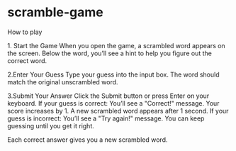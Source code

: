 # scramble-game
How to play

1️. Start the Game
When you open the game, a scrambled word appears on the screen.
Below the word, you’ll see a hint to help you figure out the correct word.

2️.Enter Your Guess
Type your guess into the input box.
The word should match the original unscrambled word.

3.Submit Your Answer
Click the Submit button or press Enter on your keyboard.
If your guess is correct:
You’ll see a "Correct!" message.
Your score increases by 1.
A new scrambled word appears after 1 second.
If your guess is incorrect:
You’ll see a "Try again!" message.
You can keep guessing until you get it right.


Each correct answer gives you a new scrambled word.